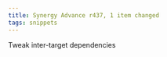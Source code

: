 ```yaml
---
title: Synergy Advance r437, 1 item changed
tags: snippets
---
```


Tweak inter-target dependencies

